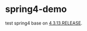 # spring4-demo
test spring4 base on [4.3.13.RELEASE](https://docs.spring.io/spring/docs/4.3.13.RELEASE/spring-framework-reference/htmlsingle/).